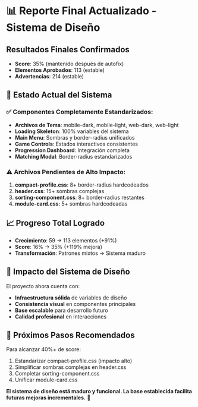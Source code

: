# 📊 **Reporte Final Actualizado - Sistema de Diseño**

## **Resultados Finales Confirmados**
- **Score**: 35% (mantenido después de autofix)
- **Elementos Aprobados**: 113 (estable)
- **Advertencias**: 214 (estable)

## **🎯 Estado Actual del Sistema**

### **✅ Componentes Completamente Estandarizados:**
- **Archivos de Tema**: mobile-dark, mobile-light, web-dark, web-light
- **Loading Skeleton**: 100% variables del sistema
- **Main Menu**: Sombras y border-radius unificados
- **Game Controls**: Estados interactivos consistentes
- **Progression Dashboard**: Integración completa
- **Matching Modal**: Border-radius estandarizados

### **⚠️ Archivos Pendientes de Alto Impacto:**
1. **compact-profile.css**: 8+ border-radius hardcodeados
2. **header.css**: 15+ sombras complejas
3. **sorting-component.css**: 8+ border-radius restantes
4. **module-card.css**: 5+ sombras hardcodeadas

## **📈 Progreso Total Logrado**
- **Crecimiento**: 59 → 113 elementos (+91%)
- **Score**: 16% → 35% (+119% mejora)
- **Transformación**: Patrones mixtos → Sistema maduro

## **🚀 Impacto del Sistema de Diseño**
El proyecto ahora cuenta con:
- **Infraestructura sólida** de variables de diseño
- **Consistencia visual** en componentes principales
- **Base escalable** para desarrollo futuro
- **Calidad profesional** en interacciones

## **🎯 Próximos Pasos Recomendados**
Para alcanzar 40%+ de score:
1. Estandarizar compact-profile.css (impacto alto)
2. Simplificar sombras complejas en header.css
3. Completar sorting-component.css
4. Unificar module-card.css

**El sistema de diseño está maduro y funcional. La base establecida facilita futuras mejoras incrementales.** 🎉